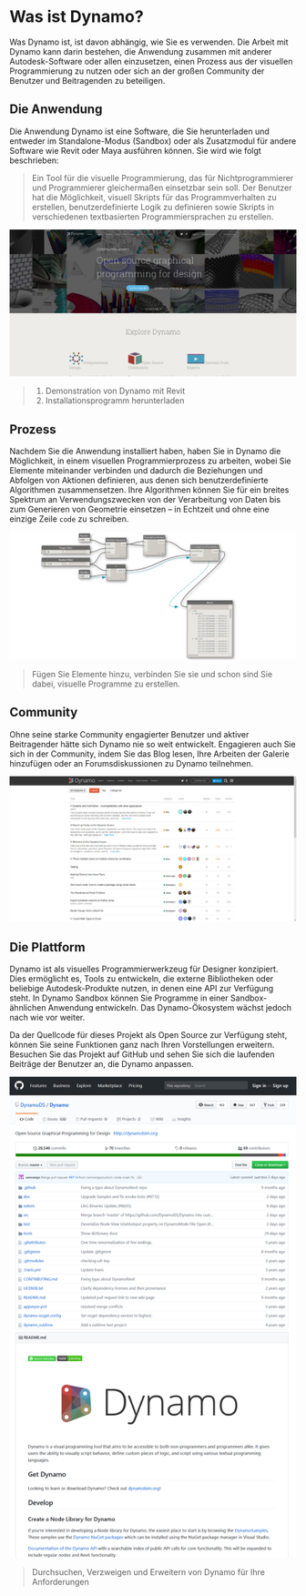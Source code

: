 # Was ist Dynamo?

Was Dynamo ist, ist davon abhängig, wie Sie es verwenden. Die Arbeit mit Dynamo kann darin bestehen, die Anwendung zusammen mit anderer Autodesk-Software oder allen einzusetzen, einen Prozess aus der visuellen Programmierung zu nutzen oder sich an der großen Community der Benutzer und Beitragenden zu beteiligen.

## Die Anwendung

Die Anwendung Dynamo ist eine Software, die Sie herunterladen und entweder im Standalone-Modus (Sandbox) oder als Zusatzmodul für andere Software wie Revit oder Maya ausführen können. Sie wird wie folgt beschrieben:

> Ein Tool für die visuelle Programmierung, das für Nichtprogrammierer und Programmierer gleichermaßen einsetzbar sein soll. Der Benutzer hat die Möglichkeit, visuell Skripts für das Programmverhalten zu erstellen, benutzerdefinierte Logik zu definieren sowie Skripts in verschiedenen textbasierten Programmiersprachen zu erstellen.

![](../.gitbook/assets/00-DynamoHomepage.jpg)

> 1. Demonstration von Dynamo mit Revit
> 2. Installationsprogramm herunterladen

## Prozess

Nachdem Sie die Anwendung installiert haben, haben Sie in Dynamo die Möglichkeit, in einem visuellen Programmierprozess zu arbeiten, wobei Sie Elemente miteinander verbinden und dadurch die Beziehungen und Abfolgen von Aktionen definieren, aus denen sich benutzerdefinierte Algorithmen zusammensetzen. Ihre Algorithmen können Sie für ein breites Spektrum an Verwendungszwecken von der Verarbeitung von Daten bis zum Generieren von Geometrie einsetzen – in Echtzeit und ohne eine einzige Zeile `code` zu schreiben.

![A Visual Program](../.gitbook/assets/01-ProgramFlow.png)

> Fügen Sie Elemente hinzu, verbinden Sie sie und schon sind Sie dabei, visuelle Programme zu erstellen.

## Community

Ohne seine starke Community engagierter Benutzer und aktiver Beitragender hätte sich Dynamo nie so weit entwickelt. Engagieren auch Sie sich in der Community, indem Sie das Blog lesen, Ihre Arbeiten der Galerie hinzufügen oder an Forumsdiskussionen zu Dynamo teilnehmen.

![Das Forum](../.gitbook/assets/02-Community.png)

## Die Plattform

Dynamo ist als visuelles Programmierwerkzeug für Designer konzipiert. Dies ermöglicht es, Tools zu entwickeln, die externe Bibliotheken oder beliebige Autodesk-Produkte nutzen, in denen eine API zur Verfügung steht. In Dynamo Sandbox können Sie Programme in einer Sandbox-ähnlichen Anwendung entwickeln. Das Dynamo-Ökosystem wächst jedoch nach wie vor weiter.

Da der Quellcode für dieses Projekt als Open Source zur Verfügung steht, können Sie seine Funktionen ganz nach Ihren Vorstellungen erweitern. Besuchen Sie das Projekt auf GitHub und sehen Sie sich die laufenden Beiträge der Benutzer an, die Dynamo anpassen.

![The Repo](../.gitbook/assets/03-TheRepo.png)

> Durchsuchen, Verzweigen und Erweitern von Dynamo für Ihre Anforderungen

